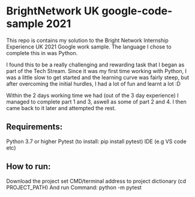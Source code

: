 # BrightNetwork UK google-code-sample 2021


This repo is contains my solution to the Bright Network Internship Experience UK 2021 Google work sample. The language I chose to complete this in was Python.

I found this to be a  really challenging and rewarding task that I began as part of the Tech Stream.
Since it was my first time working with Python, I was a little slow to get started and the learning curve was fairly steep, but after overcoming the initial hurdles, I had a lot of fun and learnt a lot :D

Within the 2 days working time we had (out of the 3 day experience) I managed to complete part 1 and 3, aswell as some of part 2 and 4. I then came back to it later and attempted the rest.

## Requirements:
Python 3.7 or higher
Pytest (to install: pip install pytest)
IDE (e.g VS code etc)

## How to run:
Download the project
set CMD/terminal address to project dictionary (cd PROJECT_PATH)
And run Command: python -m pytest

